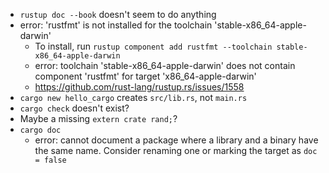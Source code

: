- `rustup doc --book` doesn't seem to do anything
- error: 'rustfmt' is not installed for the toolchain 'stable-x86_64-apple-darwin'
  - To install, run `rustup component add rustfmt --toolchain stable-x86_64-apple-darwin`
  - error: toolchain 'stable-x86_64-apple-darwin' does not contain component 'rustfmt' for target 'x86_64-apple-darwin'
  - https://github.com/rust-lang/rustup.rs/issues/1558
- `cargo new hello_cargo` creates `src/lib.rs`, not `main.rs`
- `cargo check` doesn't exist?
- Maybe a missing `extern crate rand;`?
- `cargo doc`
  - error: cannot document a package where a library and a binary have the same name. Consider renaming one or marking the target as `doc = false`
